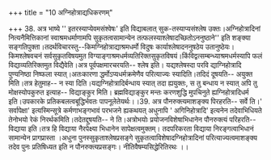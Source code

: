 +++
title = "10 अग्निहोत्राद्यधिकरणम्"

+++
38. अत्र भाष्ये '' इतरस्याप्येवमसंश्वेषः' इति विद्याबलात् सुक-तस्याप्यसंश्लेष उक्तः।अग्निहोत्रादिनां नित्यनैमित्तिकानां स्वाश्रमधर्माणामपि सुकृतत्वसामान्येन तत्फलस्याश्लेषादच्छितोऽननुष्ठाने'' इति शङ्क्या सङ्गतिपुक्ता।तदर्थविचारस्तु--किमग्निहोत्राद्याश्रमधर्मो विदुषः कार्याश्लेषादननुषठेय उतानुष्ठेयः।किमश्लेषवचनं सर्वसुकृतविषयमुत विग्याङ्गाश्रमधर्मव्यतिरिक्तसुकृतविषयं।किंविद्वत्सम्बन्ध्याश्रमधर्मस्यापि फलं विद्याव्यतिरिक्तमुत विद्यैवेति।अत्र पूर्वपक्षमारचरयति-- श्लेष इति। यद्यश्लेषस्दा परवि द्याग्निहोत्रादि पुण्यनिष्ठा निष्फला स्यात्।अतःकारणा द्धर्मोऽप्यधर्मक्रमेणैव परित्याज्यः स्यादिति।तदिदं दूषयति-- अयुक्त मिति।तत्र हेतुमाह-- न स्या दिति।यद्यग्निहोत्रादिर्बन्धाय स्यात् तदा ह्ययुक्तः, स तु बन्धाय न स्यात् अपि तु मोक्षस्योपकुरुत इत्याह-- विद्याङ्कुर मिति। ब्रह्मविद्याङ्कुर मन्तः करणशुद्धि मुपचिनुते ह्यग्निहोत्रादिधर्म इति।उपकारके प्रतिकबलत्वबूद्धिर्भवतः पापनूलेतेयर्थः।।39. अत्र पौनरुक्त्यमाशङ्क्य पिरहरति-- सर्वे ति।' सर्वापेक्षा' इत्यस्मिन्सूत्रे कर्मणाभङ्गभावं परभजने ह्यकथयत् अधुनापि ' अगिनिहोत्रादि' इत्यनेन तदेवाभिधियते तेनोभयो रेकं निरर्थकमिति।तदेतद्दुषयति-- ने ति।अत्रोभयोः प्रयोजनविशेषाभिधानेन पौनरुक्त्यं परिहरति-- विद्याया इति।तत्र हि विद्याया नैरपेक्ष्या भिधानेन सापेक्षत्वमुक्तम्। तदपरिकरता विद्याया निरङ्गत्वाभिधानं सामान्येन प्रागप्रास्ता ।अधुना पुनस्सुकृताश्लेषप्रसङ्गे सुकृतत्वाविशेषादग्निहोत्रादिनां परित्याज्यत्वमाशङ्क्य तदेव पुनः प्रतिषिध्यत इति न पौनरुक्त्यप्रसङ्गः। नीतिवैषम्यसिद्धेरितिरथः ।।